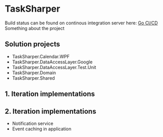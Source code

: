  # TaskSharper

Build status can be found on continous integration server here: [Go CI/CD](http://alminde1.mynetgear.com:8153/go/pipelines)
Something about the project


## Solution projects
 
- TaskSharper.Calendar.WPF
- TaskSharper.DataAccessLayer.Google
- TaskSharper.DataAccessLayer.Test.Unit
- TaskSharper.Domain
- TaskSharper.Shared
    
## 1. Iteration implementations


## 2. Iteration implementations
- Notification service
- Event caching in application
